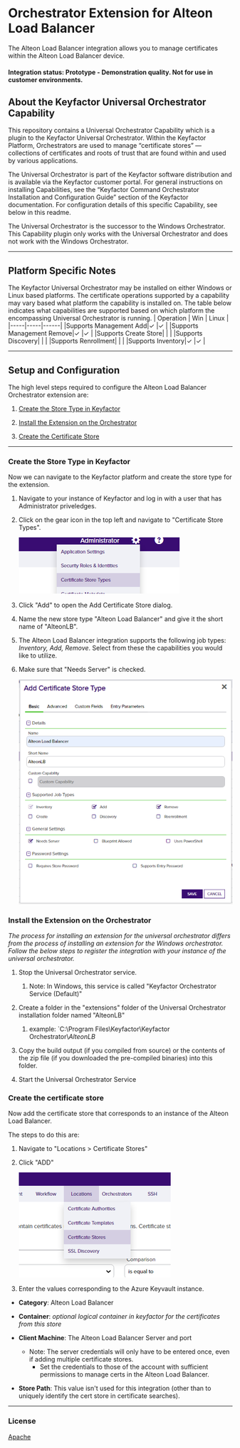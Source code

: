 # Orchestrator Extension for Alteon Load Balancer

The Alteon Load Balancer integration allows you to manage certificates within the Alteon Load Balancer device.

#### Integration status: Prototype - Demonstration quality. Not for use in customer environments.

## About the Keyfactor Universal Orchestrator Capability

This repository contains a Universal Orchestrator Capability which is a plugin to the Keyfactor Universal Orchestrator. Within the Keyfactor Platform, Orchestrators are used to manage “certificate stores” &mdash; collections of certificates and roots of trust that are found within and used by various applications.

The Universal Orchestrator is part of the Keyfactor software distribution and is available via the Keyfactor customer portal. For general instructions on installing Capabilities, see the “Keyfactor Command Orchestrator Installation and Configuration Guide” section of the Keyfactor documentation. For configuration details of this specific Capability, see below in this readme.

The Universal Orchestrator is the successor to the Windows Orchestrator. This Capability plugin only works with the Universal Orchestrator and does not work with the Windows Orchestrator.

---



## Platform Specific Notes

The Keyfactor Universal Orchestrator may be installed on either Windows or Linux based platforms. The certificate operations supported by a capability may vary based what platform the capability is installed on. The table below indicates what capabilities are supported based on which platform the encompassing Universal Orchestrator is running.
| Operation | Win | Linux |
|-----|-----|------|
|Supports Management Add|&check; |&check; |
|Supports Management Remove|&check; |&check; |
|Supports Create Store|  |  |
|Supports Discovery|  |  |
|Supports Renrollment|  |  |
|Supports Inventory|&check; |&check; |



---

## Setup and Configuration

The high level steps required to configure the Alteon Load Balancer Orchestrator extension are:

1) [Create the Store Type in Keyfactor](#create-the-store-type-in-keyfactor)

1) [Install the Extension on the Orchestrator](#install-the-extension-on-the-orchestrator)

1) [Create the Certificate Store](#create-the-certificate-store)

---

### Create the Store Type in Keyfactor

Now we can navigate to the Keyfactor platform and create the store type for the extension.

1) Navigate to your instance of Keyfactor and log in with a user that has Administrator priveledges.

1) Click on the gear icon in the top left and navigate to "Certificate Store Types".

     ![Cert Store Types Menu](/images/store-types-menu.png)

1) Click "Add" to open the Add Certificate Store dialog.

1) Name the new store type "Alteon Load Balancer" and give it the short name of "AlteonLB".

1) The Alteon Load Balancer integration supports the following job types: _Inventory, Add, Remove_.  Select from these the capabilities you would like to utilize.

1) Make sure that "Needs Server" is checked.

     ![Cert Store Types Menu](/images/add-store-type.png)

### Install the Extension on the Orchestrator

_The process for installing an extension for the universal orchestrator differs from the process of installing an extension for the Windows orchestrator.  Follow the below steps to register the integration with your instance of the universal orchestrator._

1) Stop the Universal Orchestrator service.

     1) Note: In Windows, this service is called "Keyfactor Orchestrator Service (Default)"

1) Create a folder in the "extensions" folder of the Universal Orchestrator installation folder named "AlteonLB"

     1) example: `C:\Program Files\Keyfactor\Keyfactor Orchestrator\\_AlteonLB_

1) Copy the build output (if you compiled from source) or the contents of the zip file (if you downloaded the pre-compiled binaries) into this folder.

1) Start the Universal Orchestrator Service

### Create the certificate store

Now add the certificate store that corresponds to an instance of the Alteon Load Balancer.

The steps to do this are:

1) Navigate to "Locations > Certificate Stores"

1) Click "ADD"

     ![Approve Cert Store](/Images/add-cert-store-button.png)

1) Enter the values corresponding to the Azure Keyvault instance.

- **Category**: Alteon Load Balancer
- **Container**: _optional logical container in keyfactor for the certificates from this store_
- **Client Machine**: The Alteon Load Balancer Server and port

  - Note: The server credentials will only have to be entered once, even if adding multiple certificate stores.  
    - Set the credentials to those of the account with sufficient permissions to manage certs in the Alteon Load Balancer.

- **Store Path**: This value isn't used for this integration (other than to uniquely identify the cert store in certificate searches).  

---

### License

[Apache](https://apache.org/licenses/LICENSE-2.0)


